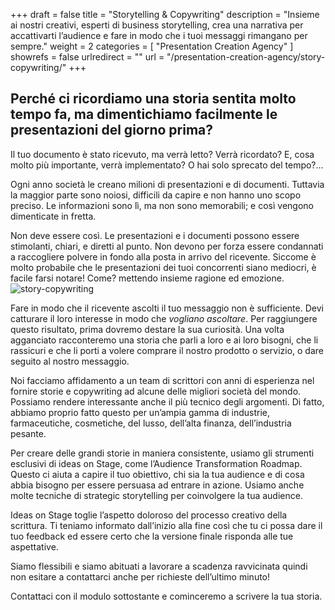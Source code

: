 +++
draft 		= false
title 		= "Storytelling & Copywriting"
description	= "Insieme ai nostri creativi, esperti di business storytelling, crea una narrativa per accattivarti l’audience e fare in modo che i tuoi messaggi rimangano per sempre."
weight		= 2
categories	= [ "Presentation Creation Agency" ]
showrefs	= false
urlredirect	= ""
url 		= "/presentation-creation-agency/story-copywriting/"
+++

## Perché ci ricordiamo una storia sentita molto tempo fa, ma dimentichiamo facilmente le presentazioni del giorno prima?

Il tuo documento è stato ricevuto, ma verrà letto? Verrà ricordato? E, cosa molto più importante, verrà implementato? O hai solo sprecato del tempo?…

Ogni anno società le creano milioni di presentazioni e di documenti. Tuttavia la maggior parte sono noiosi, difficili da capire e non hanno uno scopo preciso. Le informazioni sono lì, ma non sono memorabili; e così vengono dimenticate in fretta. 

Non deve essere così. Le presentazioni e i documenti possono essere stimolanti, chiari, e diretti al punto. Non devono per forza essere condannati a raccogliere polvere in fondo alla posta in arrivo del ricevente. Siccome è molto probabile che le presentazioni dei tuoi concorrenti siano mediocri, è facile farsi notare! Come? mettendo insieme ragione ed emozione. 
![story-copywriting][pic1]

Fare in modo che il ricevente ascolti il tuo messaggio non è sufficiente. Devi catturare il loro interesse in modo che *vogliano ascoltare*. Per raggiungere questo risultato, prima dovremo destare la sua curiosità. Una volta agganciato racconteremo una storia che parli a loro e ai loro bisogni, che li rassicuri e che li porti a volere comprare il nostro prodotto o servizio, o dare seguito al nostro messaggio. 

Noi facciamo affidamento a un team di scrittori con anni di esperienza nel fornire storie e copywriting ad alcune delle migliori società del mondo. Possiamo rendere interessante anche il più tecnico degli argomenti. Di fatto, abbiamo proprio fatto questo per un’ampia gamma di industrie, farmaceutiche, cosmetiche, del lusso, dell’alta finanza, dell’industria pesante.  

Per creare delle grandi storie in maniera consistente, usiamo gli strumenti esclusivi di ideas on Stage, come l’Audience Transformation Roadmap. Questo ci aiuta a capire il tuo obiettivo, chi sia la tua audience e di cosa abbia bisogno per essere persuasa ad entrare in azione. Usiamo anche molte tecniche di strategic storytelling per coinvolgere la tua audience. 


Ideas on Stage toglie l’aspetto doloroso del processo creativo della scrittura. Ti teniamo informato dall’inizio alla fine così che tu ci possa dare il tuo feedback ed essere certo che la versione finale risponda alle tue aspettative. 

Siamo flessibili e siamo abituati a lavorare a scadenza ravvicinata quindi non esitare a contattarci anche per richieste dell’ultimo minuto! 

Contattaci con il modulo sottostante e cominceremo a scrivere la tua storia. 

[pic1]: /pictures/presentation-creation-agency/story-copywriting/story-copywriting.jpg
